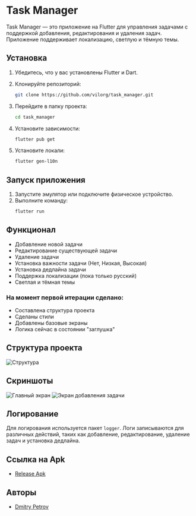 # Task Manager

Task Manager — это приложение на Flutter для управления задачами с поддержкой добавления, редактирования и удаления задач. Приложение поддерживает локализацию, светлую и тёмную темы.

## Установка

1. Убедитесь, что у вас установлены Flutter и Dart.

2. Клонируйте репозиторий:
   ```bash
   git clone https://github.com/vilorg/task_manager.git
   ```
3. Перейдите в папку проекта:
   ```bash
   cd task_manager
   ```
4. Установите зависимости:
   ```bash
   flutter pub get
   ```
5. Установите локали:
   ```bash
   flutter gen-l10n
   ```

## Запуск приложения

1. Запустите эмулятор или подключите физическое устройство.
2. Выполните команду:
   ```bash
   flutter run
   ```

## Функционал

- Добавление новой задачи
- Редактирование существующей задачи
- Удаление задачи
- Установка важности задачи (Нет, Низкая, Высокая)
- Установка дедлайна задачи
- Поддержка локализации (пока только русский)
- Светлая и тёмная темы

### На момент первой итерации сделано:

- Составлена структура проекта
- Сделаны стили
- Добавлены базовые экраны
- Логика сейчас в состоянии "заглушка"

## Структура проекта

![Структура](https://raw.githubusercontent.com/vilorg/task_manager/c07557f39562d94d23fa8754256a9fff7c05e0c3/structure.png)

## Скриншоты

![Главный экран](https://raw.githubusercontent.com/vilorg/task_manager/c07557f39562d94d23fa8754256a9fff7c05e0c3/main.png)
![Экран добавления задачи](https://raw.githubusercontent.com/vilorg/task_manager/c07557f39562d94d23fa8754256a9fff7c05e0c3/add_task.png)

## Логирование

Для логирования используется пакет `logger`. Логи записываются для различных действий, таких как добавление, редактирование, удаление задач и установка дедлайна.

## Ссылка на Apk

- [Release Apk](https://drive.google.com/file/d/1wjXPV8shUUWd3qvbQbJYI3JVPkQ8kBgn/view?usp=sharing)

## Авторы

- [Dmitry Petrov](https://github.com/vilorg)